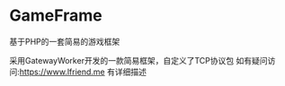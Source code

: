 # GameFrame
基于PHP的一套简易的游戏框架

采用GatewayWorker开发的一款简易框架，自定义了TCP协议包
如有疑问访问:https://www.lfriend.me 有详细描述
